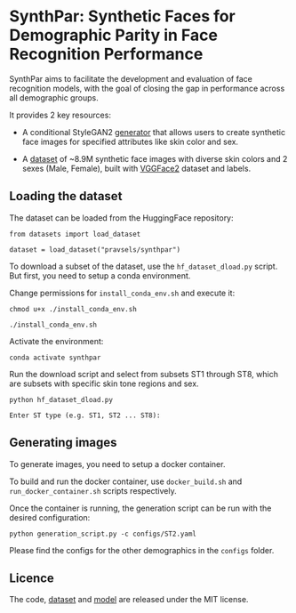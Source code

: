 # SynthPar: Synthetic Faces for Demographic Parity in Face Recognition Performance 

SynthPar aims to facilitate the development and evaluation of face recognition models, with the goal of closing the gap in performance across all demographic groups.

It provides 2 key resources:

- A conditional StyleGAN2 [generator](https://huggingface.co/pravsels/synthpar) that allows users to create synthetic face images for specified attributes like skin color and sex.
    
- A [dataset](https://huggingface.co/datasets/pravsels/synthpar) of ~8.9M synthetic face images with diverse skin colors and 2 sexes (Male, Female), built with [VGGFace2](https://github.com/ox-vgg/vgg_face2) dataset and labels.


## Loading the dataset

The dataset can be loaded from the HuggingFace repository:

```
from datasets import load_dataset

dataset = load_dataset("pravsels/synthpar")
```

To download a subset of the dataset, use the `hf_dataset_dload.py` script. But first, you need to setup a conda environment. 

Change permissions for `install_conda_env.sh` and execute it:
```
chmod u+x ./install_conda_env.sh

./install_conda_env.sh
```

Activate the environment:
```
conda activate synthpar
```

Run the download script and select from subsets ST1 through ST8, which are subsets with specific skin tone regions and sex. 
```
python hf_dataset_dload.py

Enter ST type (e.g. ST1, ST2 ... ST8):
```


## Generating images 

To generate images, you need to setup a docker container. 

To build and run the docker container, use `docker_build.sh` and `run_docker_container.sh` scripts respectively.

Once the container is running, the generation script can be run with the desired configuration:
```
python generation_script.py -c configs/ST2.yaml
```

Please find the configs for the other demographics in the `configs` folder. 


## Licence 

The code, [dataset](https://huggingface.co/datasets/pravsels/synthpar) and [model](https://huggingface.co/pravsels/synthpar) are released under the MIT license. 

